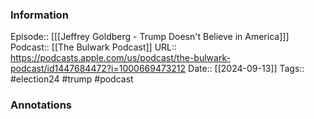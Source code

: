 ### Information

Episode:: [[[Jeffrey Goldberg - Trump Doesn't Believe in America]]]
Podcast:: [[The Bulwark Podcast]]
URL:: https://podcasts.apple.com/us/podcast/the-bulwark-podcast/id1447684472?i=1000669473212
Date:: [[2024-09-13]]
Tags:: #election24  #trump 
#podcast


### Annotations


